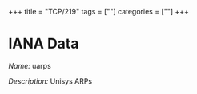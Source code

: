 +++
title = "TCP/219"
tags = [""]
categories = [""]
+++

# IANA Data

_Name:_ uarps

_Description:_ Unisys ARPs

